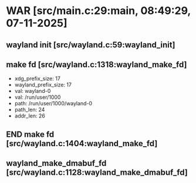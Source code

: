 # WAR [src/main.c:29:main, 08:49:29, 07-11-2025]
## wayland init [src/wayland.c:59:wayland_init]
## make fd [src/wayland.c:1318:wayland_make_fd]
- xdg_prefix_size: 17
- wayland_prefix_size: 17
- val: wayland-0
- val: /run/user/1000
- path: /run/user/1000/wayland-0
- path_len: 24
- addr_len: 26
## END make fd [src/wayland.c:1404:wayland_make_fd]
## wayland_make_dmabuf_fd [src/wayland.c:1128:wayland_make_dmabuf_fd]
